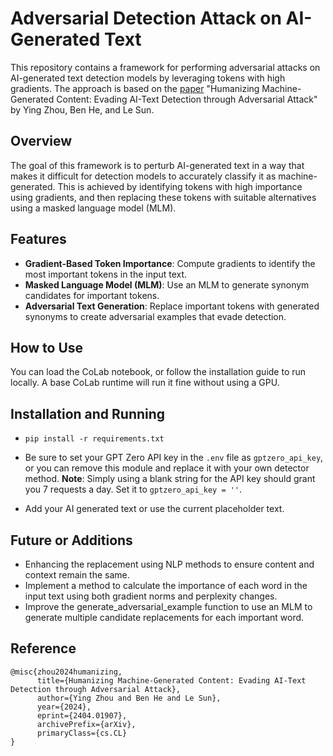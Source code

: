 # Adversarial Detection Attack on AI-Generated Text

This repository contains a framework for performing adversarial attacks on AI-generated text detection models by leveraging tokens with high gradients. The approach is based on the [paper](https://arxiv.org/abs/2404.01907) "Humanizing Machine-Generated Content: Evading AI-Text Detection through Adversarial Attack" by Ying Zhou, Ben He, and Le Sun.

## Overview

The goal of this framework is to perturb AI-generated text in a way that makes it difficult for detection models to accurately classify it as machine-generated. This is achieved by identifying tokens with high importance using gradients, and then replacing these tokens with suitable alternatives using a masked language model (MLM).

## Features

- **Gradient-Based Token Importance**: Compute gradients to identify the most important tokens in the input text.
- **Masked Language Model (MLM)**: Use an MLM to generate synonym candidates for important tokens.
- **Adversarial Text Generation**: Replace important tokens with generated synonyms to create adversarial examples that evade detection.

## How to Use

You can load the CoLab notebook, or follow the installation guide to run locally. A base CoLab runtime will run it fine without using a GPU.

## Installation and Running

- `pip install -r requirements.txt`

- Be sure to set your GPT Zero API key in the `.env` file as `gptzero_api_key`, or you can remove this module and replace it with your own detector method.
**Note**: Simply using a blank string for the API key should grant you 7 requests a day. Set it to `gptzero_api_key = ''`.

- Add your AI generated text or use the current placeholder text.

## Future or Additions

- Enhancing the replacement using NLP methods to ensure content and context remain the same.
- Implement a method to calculate the importance of each word in the input text using both gradient norms and perplexity changes.
- Improve the generate_adversarial_example function to use an MLM to generate multiple candidate replacements for each important word.

## Reference

```
@misc{zhou2024humanizing,
      title={Humanizing Machine-Generated Content: Evading AI-Text Detection through Adversarial Attack}, 
      author={Ying Zhou and Ben He and Le Sun},
      year={2024},
      eprint={2404.01907},
      archivePrefix={arXiv},
      primaryClass={cs.CL}
}
```
